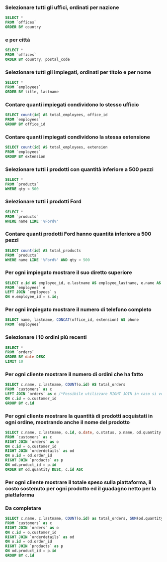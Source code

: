 ### Selezionare tutti gli uffici, ordinati per nazione

```SQL
SELECT *
FROM `offices`
ORDER BY country
```

### e per città

```SQL
SELECT *
FROM `offices`
ORDER BY country, postal_code
```

### Selezionare tutti gli impiegati, ordinati per titolo e per nome

```SQL
SELECT *
FROM `employees`
ORDER BY title, lastname
```

### Contare quanti impiegati condividono lo stesso ufficio

```SQL
SELECT count(id) AS total_employees, office_id
FROM `employees`
GROUP BY office_id
```

### Contare quanti impiegati condividono la stessa estensione

```SQL
SELECT count(id) AS total_employees, extension
FROM `employees`
GROUP BY extension
```

### Selezionare tutti i prodotti con quantità inferiore a 500 pezzi

```SQL
SELECT *
FROM `products`
WHERE qty < 500
```

### Selezionare tutti i prodotti Ford

```SQL
SELECT *
FROM `products`
WHERE name LIKE '%Ford%'
```

### Contare quanti prodotti Ford hanno quantità inferiore a 500 pezzi

```SQL
SELECT count(id) AS total_products
FROM `products`
WHERE name LIKE '%Ford%' AND qty < 500
```

### Per ogni impiegato mostrare il suo diretto superiore

```SQL
SELECT e.id AS employee_id, e.lastname AS employee_lastname, e.name AS employee_name, s.id AS supervisor_id, s.lastname AS supervisor_lastname, s.name AS supervisor_name
FROM `employees` e
LEFT JOIN `employees` s
ON e.employee_id = s.id;
```

### Per ogni impiegato mostrare il numero di telefono completo

```SQL
SELECT name, lastname, CONCAT(office_id, extension) AS phone
FROM `employees`
```

### Selezionare i 10 ordini più recenti

```SQL
SELECT *
FROM `orders`
ORDER BY date DESC
LIMIT 10
```

### Per ogni cliente mostrare il numero di ordini che ha fatto

```SQL
SELECT c.name, c.lastname, COUNT(o.id) AS total_orders
FROM `customers` as c
LEFT JOIN `orders` as o /*Possibile utilizzare RIGHT JOIN in caso si vogliano escludere clienti senza ordini effettuati*/
ON c.id = o.customer_id
GROUP BY c.id
```

### Per ogni cliente mostrare la quantità di prodotti acquistati in ogni ordine, mostrando anche il nome del prodotto

```SQL
SELECT c.name, c.lastname, o.id, o.date, o.status, p.name, od.quantity
FROM `customers` as c
RIGHT JOIN `orders` as o
ON c.id = o.customer_id
RIGHT JOIN `orderdetails` as od
ON o.id = od.order_id
RIGHT JOIN `products` as p
ON od.product_id = p.id
ORDER BY od.quantity DESC, c.id ASC
```

### Per ogni cliente mostrare il totale speso sulla piattaforma, il costo sostenuto per ogni prodotto ed il guadagno netto per la piattaforma

### Da completare

```SQL
SELECT c.name, c.lastname, COUNT(o.id) as total_orders, SUM(od.quantity) as total_products, SUM(od.quantity*p.MSRP) AS total_spent
FROM `customers` as c
RIGHT JOIN `orders` as o
ON c.id = o.customer_id
RIGHT JOIN `orderdetails` as od
ON o.id = od.order_id
RIGHT JOIN `products` as p
ON od.product_id = p.id
GROUP BY c.id
```
